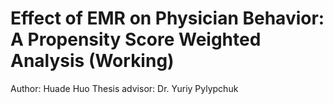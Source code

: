 Effect of EMR on Physician Behavior: A Propensity Score Weighted Analysis (Working)
=====
Author: Huade Huo
Thesis advisor: Dr. Yuriy Pylypchuk

